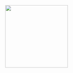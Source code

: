 <div id="header" align="center">
  <img src="https://media0.giphy.com/media/j0HjChGV0J44KrrlGv/giphy.gif?cid=790b7611edaf20215a0408951d5b3e620d66cb449c6e0ab7&rid=giphy.gif&ct=s" width="200"/>
</div>
